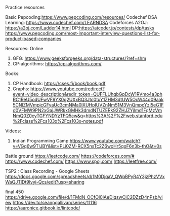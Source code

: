 Practice resources

Basic Pepcoding:https://www.pepcoding.com/resources/
Codechef DSA Learning: https://www.codechef.com/LEARNDSA
Codeforces A2OJ: https://a2oj.com/Ladder14.html
DP:https://atcoder.jp/contests/dp/tasks
https://www.pepcoding.com/most-important-interview-questions-list-for-product-based-companies

Resources:
  Online
  1. GFG: https://www.geeksforgeeks.org/data-structures/?ref=shm
  2. CP-algorithms: https://cp-algorithms.com/
  
  Books:
  1. CP Handbook: https://cses.fi/book/book.pdf
  2. Graphs: 	   https://www.youtube.com/redirect?event=video_description&redir_token=QUFFLUhqbGpDcW1RVmo4a3phRC1ReU5odUFwVF9YX0g2UXxBQ3Jtc0tuY1ZHM3dtUW5OcW44d09aak5CNlZMVmpicGFyaUc3cmNMa0lXUHpIUVZnNm51M3VnQmpoYzI5eG1Fd0VFMW9PN2xGajJWRkxGMHk3dmdNTUZERk92ZHJZYjlmd1FqMzVmNmQ0Z0cyTGFYNDYzTFQ5cw&q=https%3A%2F%2Fweb.stanford.edu%2Fclass%2Fcs103x%2Fcs103x-notes.pdf
  
  Videos:
  1. Indian Programming Camp:https://www.youtube.com/watch?v=VGq6w9TlJBY&list=PLi0ZM-RCX5nsTc2Z6woHr5qoF6n3b-thO&t=0s


Battle ground
https://leetcode.com/
https://codeforces.com/#
https://www.codechef.com/
https://www.spoj.com/
https://leetfree.com/



TSP2 : Class Recording - Google Sheets
https://docs.google.com/spreadsheets/d/1M0DjqaV_QWqBPyR4Y3jzPhzVVxWaQJTlDt9lvyi-Qcs/edit?usp=sharing

final 450
https://drive.google.com/file/d/1FMdN_OCfOI0iAeDlqswCiC2DZzD4nPsb/view
https://dev.to/seanpgallivan/series/11116
https://aaronice.gitbook.io/lintcode/

